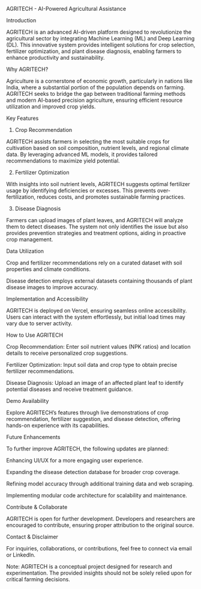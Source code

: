 AGRITECH - AI-Powered Agricultural Assistance

Introduction

AGRITECH is an advanced AI-driven platform designed to revolutionize the agricultural sector by integrating Machine Learning (ML) and Deep Learning (DL). This innovative system provides intelligent solutions for crop selection, fertilizer optimization, and plant disease diagnosis, enabling farmers to enhance productivity and sustainability.

Why AGRITECH?

Agriculture is a cornerstone of economic growth, particularly in nations like India, where a substantial portion of the population depends on farming. AGRITECH seeks to bridge the gap between traditional farming methods and modern AI-based precision agriculture, ensuring efficient resource utilization and improved crop yields.

Key Features

1. Crop Recommendation

AGRITECH assists farmers in selecting the most suitable crops for cultivation based on soil composition, nutrient levels, and regional climate data. By leveraging advanced ML models, it provides tailored recommendations to maximize yield potential.

2. Fertilizer Optimization

With insights into soil nutrient levels, AGRITECH suggests optimal fertilizer usage by identifying deficiencies or excesses. This prevents over-fertilization, reduces costs, and promotes sustainable farming practices.

3. Disease Diagnosis

Farmers can upload images of plant leaves, and AGRITECH will analyze them to detect diseases. The system not only identifies the issue but also provides prevention strategies and treatment options, aiding in proactive crop management.

Data Utilization

Crop and fertilizer recommendations rely on a curated dataset with soil properties and climate conditions.

Disease detection employs external datasets containing thousands of plant disease images to improve accuracy.

Implementation and Accessibility

AGRITECH is deployed on Vercel, ensuring seamless online accessibility. Users can interact with the system effortlessly, but initial load times may vary due to server activity.

How to Use AGRITECH

Crop Recommendation: Enter soil nutrient values (NPK ratios) and location details to receive personalized crop suggestions.

Fertilizer Optimization: Input soil data and crop type to obtain precise fertilizer recommendations.

Disease Diagnosis: Upload an image of an affected plant leaf to identify potential diseases and receive treatment guidance.

Demo Availability

Explore AGRITECH’s features through live demonstrations of crop recommendation, fertilizer suggestion, and disease detection, offering hands-on experience with its capabilities.

Future Enhancements

To further improve AGRITECH, the following updates are planned:

Enhancing UI/UX for a more engaging user experience.

Expanding the disease detection database for broader crop coverage.

Refining model accuracy through additional training data and web scraping.

Implementing modular code architecture for scalability and maintenance.

Contribute & Collaborate

AGRITECH is open for further development. Developers and researchers are encouraged to contribute, ensuring proper attribution to the original source.

Contact & Disclaimer

For inquiries, collaborations, or contributions, feel free to connect via email or LinkedIn.

Note: AGRITECH is a conceptual project designed for research and experimentation. The provided insights should not be solely relied upon for critical farming decisions.
